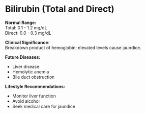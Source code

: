 # Bilirubin (Total and Direct)

**Normal Range:**  
Total: 0.1 - 1.2 mg/dL  
Direct: 0.0 - 0.3 mg/dL

**Clinical Significance:**  
Breakdown product of hemoglobin; elevated levels cause jaundice.

**Future Diseases:**  
- Liver disease  
- Hemolytic anemia  
- Bile duct obstruction

**Lifestyle Recommendations:**  
- Monitor liver function  
- Avoid alcohol  
- Seek medical care for jaundice
